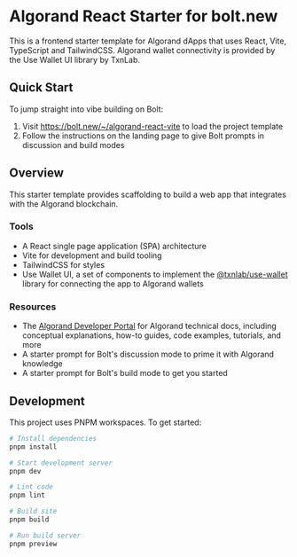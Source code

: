 # Algorand React Starter for bolt.new

This is a frontend starter template for Algorand dApps that uses React, Vite, TypeScript and TailwindCSS. Algorand wallet connectivity is provided by the Use Wallet UI library by TxnLab.

## Quick Start

To jump straight into vibe building on Bolt:

1. Visit https://bolt.new/~/algorand-react-vite to load the project template
2. Follow the instructions on the landing page to give Bolt prompts in discussion and build modes

## Overview

This starter template provides scaffolding to build a web app that integrates with the Algorand blockchain.

### Tools

- A React single page application (SPA) architecture
- Vite for development and build tooling
- TailwindCSS for styles
- Use Wallet UI, a set of components to implement the [@txnlab/use-wallet](https://github.com/TxnLab/use-wallet) library for connecting the app to Algorand wallets

### Resources

- The [Algorand Developer Portal](https://dev.algorand.co) for Algorand technical docs, including conceptual explanations, how-to guides, code examples, tutorials, and more
- A starter prompt for Bolt's discussion mode to prime it with Algorand knowledge
- A starter prompt for Bolt's build mode to get you started

## Development

This project uses PNPM workspaces. To get started:

```bash
# Install dependencies
pnpm install

# Start development server
pnpm dev

# Lint code
pnpm lint

# Build site
pnpm build

# Run build server
pnpm preview
```
